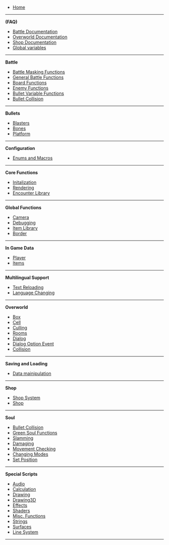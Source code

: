 -    [Home](README)

---

**(FAQ)**

-    [Battle Documentation](Battle-Documentation)
-    [Overworld Documentation](Overworld-Documentation)
-    [Shop Documentation](Shop-Documentation)
-    [Global variables](Global-variables)

---

**Battle**

-    [Battle Masking Functions](Battle-Masking-Functions)
-    [General Battle Functions](General-Battle-Functions)
-    [Board Functions](Board-Functions)
-    [Enemy Functions](Enemy-Functions)
-    [Bullet Variable Functions](Bullet-Variable-Functions)
-    [Bullet Collision](Bullet-Collision)

---

**Bullets**

-    [Blasters](Blasters)
-    [Bones](Bones)
-    [Platform](Platform)

---

**Configuration**

-    [Enums and Macros](Enums-and-Macros)

---

**Core Functions**

-    [Initalization](Initalization)
-    [Rendering](Rendering)
-    [Encounter Library](Encounter-Library)

---

**Global Functions**

-    [Camera](Camera)
-    [Debugging](Debugging)
-    [Item Library](Item-Library)
-    [Border](Border)

---

**In Game Data**

-    [Player](Player)
-    [Items](Items)

---

**Multilingual Support**

-    [Text Reloading](Text-Reloading)
-    [Language Changing](Language-Changing)

---

**Overworld**

-    [Box](Box)
-    [Cell](Cell)
-    [Culling](Culling)
-    [Rooms](Rooms)
-    [Dialog](Dialog)
-    [Dialog Option Event](Dialog-Option-Event)
-    [Collision](Collision)

---

**Saving and Loading**

-    [Data mainipulation](Data-mainipulation)

---

**Shop**

-    [Shop System](Shop-System)
-    [Shop](Shop)

---

**Soul**

-    [Bullet Collision](Bullet-Collision)
-    [Green Soul Functions](Green-Soul-Functions)
-    [Slamming](Slamming)
-    [Damaging](Damaging)
-    [Movement Checking](Movement-Checking)
-    [Changing Modes](Changing-Modes)
-    [Set Position](Set-Position)

---

**Special Scripts**

-    [Audio](Audio)
-    [Calculation](Calculation)
-    [Drawing](Drawing)
-    [Drawing3D](Drawing3D)
-    [Effects](Effects)
-    [Shaders](Shaders)
-    [Misc. Functions](Misc.-Functions)
-    [Strings](Strings)
-    [Surfaces](Surfaces)
-    [Line System](Line-System)

---

